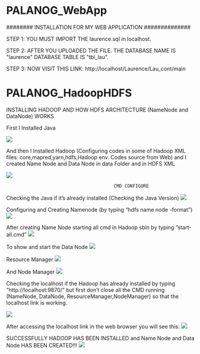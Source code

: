 # PALANOG_WebApp

######## INSTALLATION FOR MY WEB APPLICATION ##############
  
  
  STEP 1: YOU MUST IMPORT THE laurence.sql in localhost.
 
  STEP 2: AFTER YOU UPLOADED THE FILE. THE DATABASE NAME IS "laurence" DATABASE TABLE IS "tbl_lau".
  
  STEP 3: NOW VISIT THIS LINK: http://localhost/Laurence/Lau_cont/main
  
  
 # PALANOG_HadoopHDFS
 
 INSTALLING HADOOP AND HOW HDFS ARCHITECTURE (NameNode and DataNode) WORKS
 
 First I Installed Java
  
  ![](images/im1.png)
  
  
  And then I Installed Hadoop (Configuring codes in some of Hadoop XML files: core,mapred,yarn,hdfs,Hadoop env. Codes source from Web) and I created Name Node and Data Node in data Folder and in HDFS XML
  
  ![](images/im2.png)
  
  
  
  
                                            CMD CONFIGURE
                                            
                                            
  Checking the Java if it’s already installed (Checking the Java Version)
  ![](images/im3.png)
  
  
  Configuring and Creating Namenode (by typing “hdfs name node -format”)
  ![](images/im4.png)
  
  
  
  After creating Name Node starting all cmd in Hadoop sbin by typing “start-all.cmd”
  ![](images/im5.png)
  
  
  To show and start the Data Node
  ![](images/im6.png)
  
  
  Resource Manager
  ![](images/im7.png)
  
  
  And Node Manager
  ![](images/im8.png)
  
  
  
  
  Checking the localhost if the Hadoop has already installed by typing “http://localhost:9870/” but first don’t close all the CMD running (NameNode, DataNode, ResourceManager,NodeManager) so that the localhost link is working.
  
  ![](images/im9.png)
  
  
  
  
  After accessing the localhost link in the web browser you will see this:
  ![](images/im10.png)
  
  
  SUCCESSFULLY HADOOP HAS BEEN INSTALLED and Name Node and Data Node HAS BEEN CREATED!!!
  ![](images/im11.png)
 
  
